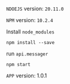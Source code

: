 `NDOEJS` version: `20.11.0`

`NPM` version: `10.2.4`

Install `node_modules`

``` npm install --save ```

run `api.messager`

``` npm start ```

`APP` version: 1.0.1